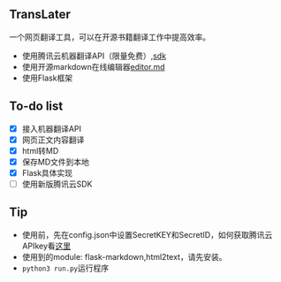 ## TransLater

一个网页翻译工具，可以在开源书籍翻译工作中提高效率。

* 使用腾讯云机器翻译API（限量免费）,[sdk](https://github.com/QcloudApi/qcloudapi-sdk-python)
* 使用开源markdown在线编辑器[editor.md](https://pandao.github.io/editor.md/)
* 使用Flask框架

## To-do list

- [x] 接入机器翻译API
- [x] 网页正文内容翻译
- [x] html转MD
- [x] 保存MD文件到本地
- [x] Flask具体实现
- [ ] 使用新版腾讯云SDK
## Tip
* 使用前，先在config.json中设置SecretKEY和SecretID，如何获取腾讯云APIkey看[这里](https://www.cloudbility.com/help/qcloud/access-key.html)
* 使用到的module: flask-markdown,html2text，请先安装。
* `python3 run.py`运行程序
